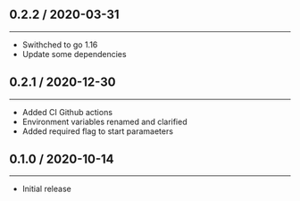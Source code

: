 ## 0.2.2 / 2020-03-31
---
* Swithched to go 1.16
* Update some dependencies

## 0.2.1 / 2020-12-30
---
* Added CI Github actions
* Environment variables renamed and clarified
* Added required flag to start paramaeters

## 0.1.0 / 2020-10-14
---
* Initial release
